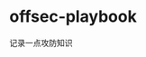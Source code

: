 


















































































































































































































# offsec-playbook
记录一点攻防知识
